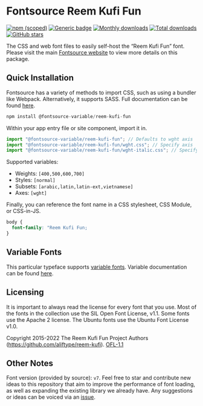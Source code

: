 # Fontsource Reem Kufi Fun

[![npm (scoped)](https://img.shields.io/npm/v/@fontsource/reem-kufi-fun?color=brightgreen)](https://www.npmjs.com/package/@fontsource/reem-kufi-fun) [![Generic badge](https://img.shields.io/badge/fontsource-passing-brightgreen)](https://github.com/fontsource/fontsource) [![Monthly downloads](https://badgen.net/npm/dm/@fontsource/reem-kufi-fun)](https://github.com/fontsource/fontsource) [![Total downloads](https://badgen.net/npm/dt/@fontsource/reem-kufi-fun)](https://github.com/fontsource/fontsource) [![GitHub stars](https://img.shields.io/github/stars/fontsource/fontsource.svg?style=social&label=Star)](https://github.com/fontsource/fontsource/stargazers)

The CSS and web font files to easily self-host the “Reem Kufi Fun” font. Please visit the main [Fontsource website](https://fontsource.org/fonts/reem-kufi-fun) to view more details on this package.

## Quick Installation

Fontsource has a variety of methods to import CSS, such as using a bundler like Webpack. Alternatively, it supports SASS. Full documentation can be found [here](https://fontsource.org/docs/introduction).

```javascript
npm install @fontsource-variable/reem-kufi-fun
```

Within your app entry file or site component, import it in.

```javascript
import "@fontsource-variable/reem-kufi-fun"; // Defaults to wght axis
import "@fontsource-variable/reem-kufi-fun/wght.css"; // Specify axis
import "@fontsource-variable/reem-kufi-fun/wght-italic.css"; // Specify axis and style

```

Supported variables:
- Weights: `[400,500,600,700]`
- Styles: `[normal]`
- Subsets: `[arabic,latin,latin-ext,vietnamese]`
- Axes: `[wght]`

Finally, you can reference the font name in a CSS stylesheet, CSS Module, or CSS-in-JS.

```css
body {
  font-family: "Reem Kufi Fun;
}
```

## Variable Fonts

This particular typeface supports [variable fonts](https://developer.mozilla.org/en-US/docs/Web/CSS/CSS_Fonts/Variable_Fonts_Guide).
Variable documentation can be found [here](https://fontsource.org/docs/variable-fonts).

## Licensing
It is important to always read the license for every font that you use.
Most of the fonts in the collection use the SIL Open Font License, v1.1. Some fonts use the Apache 2 license. The Ubuntu fonts use the Ubuntu Font License v1.0.

Copyright 2015-2022 The Reem Kufi Fun Project Authors (https://github.com/aliftype/reem-kufi).
[OFL-1.1](http://scripts.sil.org/OFL)

## Other Notes
Font version (provided by source): `v7`.
Feel free to star and contribute new ideas to this repository that aim to improve the performance of font loading, as well as expanding the existing library we already have. Any suggestions or ideas can be voiced via an [issue](https://github.com/fontsource/fontsource/issues).